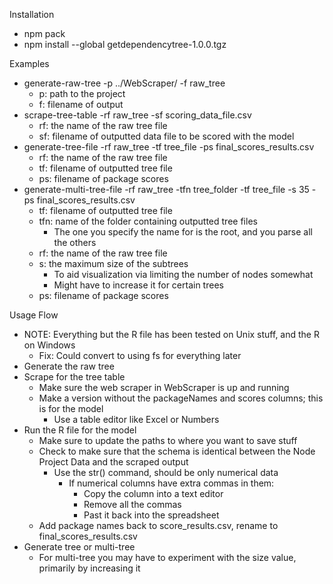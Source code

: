 Installation
- npm pack
- npm install --global getdependencytree-1.0.0.tgz

Examples
- generate-raw-tree -p ../WebScraper/ -f raw_tree
  - p: path to the project
  - f: filename of output
- scrape-tree-table -rf raw_tree -sf scoring_data_file.csv
  - rf: the name of the raw tree file
  - sf: filename of outputted data file to be scored with the model
- generate-tree-file -rf raw_tree -tf tree_file -ps final_scores_results.csv
  - rf: the name of the raw tree file
  - tf: filename of outputted tree file
  - ps: filename of package scores
- generate-multi-tree-file -rf raw_tree -tfn tree_folder -tf tree_file -s 35 -ps final_scores_results.csv
  - tf: filename of outputted tree file
  - tfn: name of the folder containing outputted tree files
    - The one you specify the name for is the root, and you parse all the others
  - rf: the name of the raw tree file
  - s: the maximum size of the subtrees
    - To aid visualization via limiting the number of nodes somewhat
    - Might have to increase it for certain trees
  - ps: filename of package scores
   
Usage Flow
- NOTE: Everything but the R file has been tested on Unix stuff, and the R on Windows
  - Fix: Could convert to using fs for everything later
- Generate the raw tree
- Scrape for the tree table
  - Make sure the web scraper in WebScraper is up and running
  - Make a version without the packageNames and scores columns; this is for the model
    - Use a table editor like Excel or Numbers
- Run the R file for the model
  - Make sure to update the paths to where you want to save stuff
  - Check to make sure that the schema is identical between the Node Project Data and the scraped output
    - Use the str() command, should be only numerical data
      - If numerical columns have extra commas in them:
        - Copy the column into a text editor
        - Remove all the commas
        - Past it back into the spreadsheet
  - Add package names back to score_results.csv, rename to final_scores_results.csv
- Generate tree or multi-tree
  - For multi-tree you may have to experiment with the size value, primarily by increasing it
